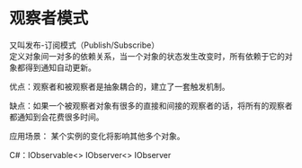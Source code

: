 # 观察者模式
又叫发布-订阅模式（Publish/Subscribe）  
定义对象间一对多的依赖关系，当一个对象的状态发生改变时，所有依赖于它的对象都得到通知自动更新。  

优点：观察者和被观察者是抽象耦合的，建立了一套触发机制。  

缺点：如果一个被观察者对象有很多的直接和间接的观察者的话，将所有的观察者都通知到会花费很多时间。  

应用场景： 某个实例的变化将影响其他多个对象。  

C#：IObservable<<T>>  IObserver<<T>>  IObserver